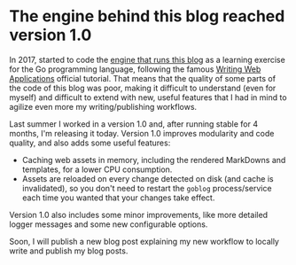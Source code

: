# The engine behind this blog reached version 1.0

In 2017, started to code the [engine that runs this blog](https://github.com/mariomac/goblog) as
a learning exercise for the Go programming language, following the famous
[Writing Web Applications](https://go.dev/doc/articles/wiki/) official tutorial.
That means that the quality of some parts of the code of this blog was poor, making it
difficult to understand (even for myself) and difficult to extend with new,
useful features that I had in mind to agilize even more my writing/publishing
workflows.

Last summer I worked in a version 1.0 and, after running stable for 4 months,
I'm releasing it today. Version 1.0 improves
modularity and code quality, and also adds some useful features:

* Caching web assets in memory, including the rendered MarkDowns and templates,
  for a lower CPU consumption.
* Assets are reloaded on every change detected on disk (and cache is
  invalidated), so you don't need to restart the `goblog` process/service each
  time you wanted that your changes take effect.

Version 1.0 also includes some minor improvements, like more
detailed logger messages and some new configurable options.

Soon, I will publish a new blog post explaining my new workflow to locally
write and publish my blog posts.

